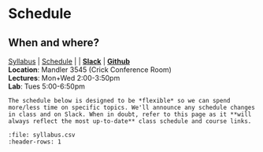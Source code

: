 # Schedule

## When and where? 
[Syllabus](/pages/syllabus) | [Schedule](/pages/schedule) | | [**Slack**](https://join.slack.com/t/psyc201b/shared_invite/zt-2wld531n4-tGqypNfqkftXdWZZ5vzoyA) | [**Github**](https://github.com/psyc201b)  
**Location**: Mandler 3545 (Crick Conference Room)  
**Lectures**: Mon+Wed 2:00-3:50pm  
**Lab**: Tues 5:00-6:50pm  

```{note}
The schedule below is designed to be *flexible* so we can spend more/less time on specific topics. We'll announce any schedule changes in class and on Slack. When in doubt, refer to this page as it **will always reflect the most up-to-date** class schedule and course links.
```

```{csv-table}
:file: syllabus.csv
:header-rows: 1
```